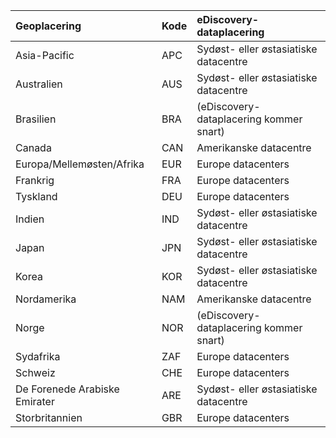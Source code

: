 
|  Geoplacering               |  Kode  |  eDiscovery-dataplacering        |
|:----------------------------|:-------|:---------------------------------|
|Asia-Pacific                 |APC     |Sydøst- eller østasiatiske datacentre|
|Australien                    |AUS     |Sydøst- eller østasiatiske datacentre|
|Brasilien                       |BRA     |(eDiscovery-dataplacering kommer snart)|
|Canada                       |CAN     |Amerikanske datacentre                    |
|Europa/Mellemøsten/Afrika|EUR     |Europe datacenters                |
|Frankrig                       |FRA     |Europe datacenters                |
|Tyskland                      |DEU     |Europe datacenters                |
|Indien                        |IND     |Sydøst- eller østasiatiske datacentre|
|Japan                        |JPN     |Sydøst- eller østasiatiske datacentre|
|Korea                        |KOR     |Sydøst- eller østasiatiske datacentre|
|Nordamerika                |NAM     |Amerikanske datacentre                    |
|Norge                       |NOR     |(eDiscovery-dataplacering kommer snart)|
|Sydafrika                 |ZAF     |Europe datacenters                |
|Schweiz                  |CHE     |Europe datacenters                |
|De Forenede Arabiske Emirater         |ARE     |Sydøst- eller østasiatiske datacentre|
|Storbritannien               |GBR     |Europe datacenters                |

